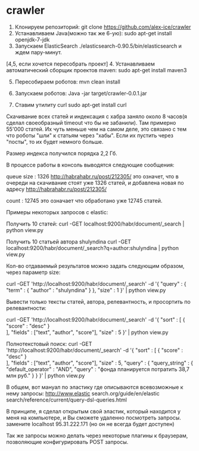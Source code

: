 crawler
=======


1. Клонируем репозиторий: 
	git clone https://github.com/alex-ice/crawler
2. Устанавливаем Java(можно так же 6-ую): 
	sudo apt-get install openjdk-7-jdk
3. Запускаем ElasticSearch
	./elasticsearch-0.90.5/bin/elasticsearch
и ждем пару-минут.

[4,5, если хочется пересобрать проект]
4. Устанавливаем автоматический сборщик проектов maven:
sudo apt-get install maven3

5. Пересобираем роботов:
mvn clean install

6. Запускаем роботов:
Java -jar target/crawler-0.0.1.jar

7. Ставим утилиту curl
sudo apt-get install curl

Скачивание всех статей и индексация с хабра заняло около 8 часов(я сделал своеобразный timeout что бы не забанили). Там примерно 55'000 статей. Их чуть меньше чем на самом деле, это связано с тем что роботы "шли" к статьям через "хабы". Если их пустить через "посты", то их будет немного больше.

Размер индекса получился порядка 2,2 Гб.

В процессе работы в консоль выводятся следующие сообщения:

queue size : 1326 http://habrahabr.ru/post/212305/
это означет, что в очереди на скачивание стоят уже 1326 статей, и добавлена новая по адресу http://habrahabr.ru/post/212305/

count : 12745
это означает что обработано уже 12745 статей.


Примеры некоторых запросов с elastic:

Получить 10 статей:
curl -GET localhost:9200/habr/document/_search | python view.py

Получить 10 статьей автора shulyndina
curl -GET localhost:9200/habr/document/_search?q=author:shulyndina | python view.py

Кол-во отдаваемый результатов можно задать следующим образом, через параметр size:

curl -GET 'http://localhost:9200/habr/document/_search' -d '{
    "query" : {
        "term" : { "author" : "shulyndina" }
    },
	"size" : 1
}' | python view.py

Вывести только тексты статей, автора, релевантность, и просортить по релевантности:

curl -GET 'http://localhost:9200/habr/document/_search' -d '{
	"sort" : [
		{ "score" : "desc" }        
    ],
	"fields" : ["text", "author", "score"],
	"size" : 5
}' | python view.py

Полнотекстовый поиск:
curl -GET 'http://localhost:9200/habr/document/_search' -d '{
	"sort" : [
		{ "score" : "desc" }        
    ],
	"fields" : ["text", "author", "score"],
	"size" : 5,
	"query" : {
		"query_string" : {
			"default_operator" : "AND",
        	"query" : "фонда планируется потратить 38,7 млн руб."
   	 	}
	}
}' | python view.py

В общем, вот мануал по эластику где описываются всевозможные к нему запросы:
http://www.elastic search.org/guide/en/elastic search/reference/current/query-dsl-queries.html

В принципе, я сделал открытым свой эластик, который находится у меня на компьютере, и Вы сможете удаленно посмотреть запросы.
замените localhost 95.31.222.171 (но он не всегда будет доступен)

Так же запросы можно делать через некоторые плагины к браузерам, позволяющие конфигурировать POST запросы.








